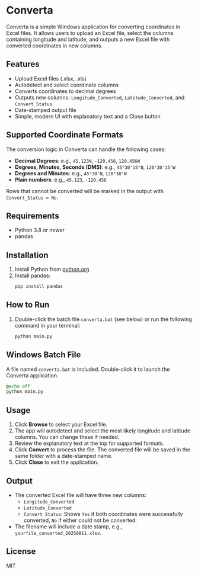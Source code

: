 # Converta

Converta is a simple Windows application for converting coordinates in Excel files. It allows users to upload an Excel file, select the columns containing longitude and latitude, and outputs a new Excel file with converted coordinates in new columns.

## Features
- Upload Excel files (.xlsx, .xls)
- Autodetect and select coordinate columns
- Converts coordinates to decimal degrees
- Outputs new columns: `Longitude_Converted`, `Latitude_Converted`, and `Convert_Status`
- Date-stamped output file
- Simple, modern UI with explanatory text and a Close button

## Supported Coordinate Formats
The conversion logic in Converta can handle the following cases:

- **Decimal Degrees**: e.g., `45.123N`, `-120.456`, `120.456W`
- **Degrees, Minutes, Seconds (DMS)**: e.g., `45°30'15"N`, `120°30'15"W`
- **Degrees and Minutes**: e.g., `45°30'N`, `120°30'W`
- **Plain numbers**: e.g., `45.123`, `-120.456`

Rows that cannot be converted will be marked in the output with `Convert_Status = No`.

## Requirements
- Python 3.8 or newer
- pandas

## Installation
1. Install Python from [python.org](https://www.python.org/downloads/).
2. Install pandas:
   ```sh
   pip install pandas
   ```

## How to Run
1. Double-click the batch file `converta.bat` (see below) or run the following command in your terminal:
   ```sh
   python main.py
   ```

## Windows Batch File
A file named `converta.bat` is included. Double-click it to launch the Converta application.

```bat
@echo off
python main.py
```

## Usage
1. Click **Browse** to select your Excel file.
2. The app will autodetect and select the most likely longitude and latitude columns. You can change these if needed.
3. Review the explanatory text at the top for supported formats.
4. Click **Convert** to process the file. The converted file will be saved in the same folder with a date-stamped name.
5. Click **Close** to exit the application.

## Output
- The converted Excel file will have three new columns:
  - `Longitude_Converted`
  - `Latitude_Converted`
  - `Convert_Status`: Shows `Yes` if both coordinates were successfully converted, `No` if either could not be converted.
- The filename will include a date stamp, e.g., `yourfile_converted_20250811.xlsx`.

## License
MIT
